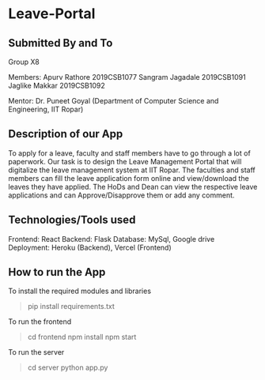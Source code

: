 # Leave-Portal


## Submitted By and To
Group X8

Members:
Apurv Rathore         2019CSB1077
Sangram Jagadale   2019CSB1091
Jaglike Makkar         2019CSB1092

Mentor: Dr. Puneet Goyal 
(Department of Computer Science and Engineering, IIT Ropar)



## Description of our App
To apply for a leave, faculty and staff members have to go through a lot of paperwork. Our task is to design the Leave Management Portal that will digitalize the leave management system at IIT Ropar. 
The faculties and staff members can fill the leave application form online and view/download the leaves they have applied. The HoDs and Dean can view the respective leave applications and can Approve/Disapprove them or add any comment.



## Technologies/Tools used

Frontend: React
Backend: Flask
Database: MySql, Google drive
Deployment: Heroku (Backend), Vercel (Frontend)




## How to run the App

To install the required modules and libraries
> pip install requirements.txt 


To run the frontend
> cd frontend
> npm install
> npm start


To run the server
> cd server
> python app.py






